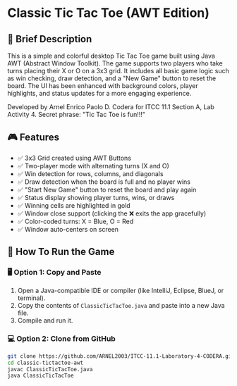 # Classic Tic Tac Toe (AWT Edition)

## 📝 Brief Description
This is a simple and colorful desktop Tic Tac Toe game built using Java AWT (Abstract Window Toolkit). The game supports two players who take turns placing their X or O on a 3x3 grid. It includes all basic game logic such as win checking, draw detection, and a "New Game" button to reset the board. The UI has been enhanced with background colors, player highlights, and status updates for a more engaging experience.

Developed by Arnel Enrico Paolo D. Codera for ITCC 11.1 Section A, Lab Activity 4.
Secret phrase: "Tic Tac Toe is fun!!!"

## 🎮 Features
- ✅ 3x3 Grid created using AWT Buttons  
- ✅ Two-player mode with alternating turns (X and O)  
- ✅ Win detection for rows, columns, and diagonals  
- ✅ Draw detection when the board is full and no player wins  
- ✅ "Start New Game" button to reset the board and play again  
- ✅ Status display showing player turns, wins, or draws  
- ✅ Winning cells are highlighted in gold  
- ✅ Window close support (clicking the ❌ exits the app gracefully)  
- ✅ Color-coded turns: X = Blue, O = Red  
- ✅ Window auto-centers on screen  

## 🚀 How To Run the Game

### 🖥️ Option 1: Copy and Paste
1. Open a Java-compatible IDE or compiler (like IntelliJ, Eclipse, BlueJ, or terminal).
2. Copy the contents of `ClassicTicTacToe.java` and paste into a new Java file.
3. Compile and run it.

### 💻 Option 2: Clone from GitHub
```bash
git clone https://github.com/ARNEL2003/ITCC-11.1-Laboratory-4-CODERA.git
cd classic-tictactoe-awt
javac ClassicTicTacToe.java
java ClassicTicTacToe




